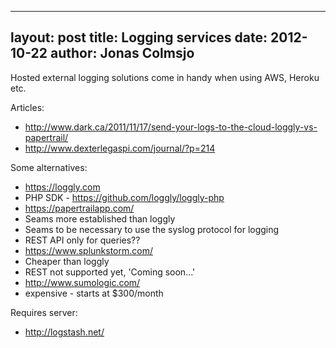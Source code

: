 
---
layout: post
title: Logging services
date: 2012-10-22
author: Jonas Colmsjo
---

Hosted external logging solutions come in handy when using AWS, Heroku etc.





Articles:

 * http://www.dark.ca/2011/11/17/send-your-logs-to-the-cloud-loggly-vs-papertrail/
 * http://www.dexterlegaspi.com/journal/?p=214

Some alternatives:

* https://loggly.com
 * PHP SDK - https://github.com/loggly/loggly-php
* https://papertrailapp.com/
 * Seams more established than loggly
 * Seams to be necessary to use the syslog protocol for logging
 * REST API only for queries??
* https://www.splunkstorm.com/
 * Cheaper than loggly
 * REST not supported yet, 'Coming soon...'
* http://www.sumologic.com/
 * expensive - starts at $300/month

Requires server:

 * http://logstash.net/
